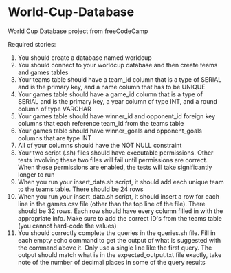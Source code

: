 # World-Cup-Database
World Cup Database project from freeCodeCamp

Required stories:

1. You should create a database named worldcup
2. You should connect to your worldcup database and then create teams and games tables
3. Your teams table should have a team_id column that is a type of SERIAL and is the primary key, and a name column that has to be UNIQUE
4. Your games table should have a game_id column that is a type of SERIAL and is the primary key, a year column of type INT, and a round column of type VARCHAR
5. Your games table should have winner_id and opponent_id foreign key columns that each reference team_id from the teams table
6. Your games table should have winner_goals and opponent_goals columns that are type INT
7. All of your columns should have the NOT NULL constraint
8. Your two script (.sh) files should have executable permissions. Other tests involving these two files will fail until permissions are correct. When these permissions are enabled, the tests will take significantly longer to run
9. When you run your insert_data.sh script, it should add each unique team to the teams table. There should be 24 rows
10. When you run your insert_data.sh script, it should insert a row for each line in the games.csv file (other than the top line of the file). There should be 32 rows. Each row should have every column filled in with the appropriate info. Make sure to add the correct ID's from the teams table (you cannot hard-code the values)
11. You should correctly complete the queries in the queries.sh file. Fill in each empty echo command to get the output of what is suggested with the command above it. Only use a single line like the first query. The output should match what is in the expected_output.txt file exactly, take note of the number of decimal places in some of the query results
